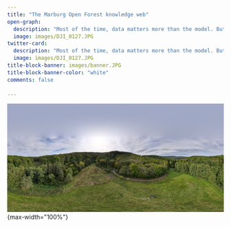```yaml
---
title: "The Marburg Open Forest knowledge web"
open-graph:
  description: "Most of the time, data matters more than the model. But what is reality without model?"
  image: images/DJI_0127.JPG
twitter-card:
  description: "Most of the time, data matters more than the model. But what is reality without model?"
  image: images/DJI_0127.JPG
title-block-banner: images/banner.JPG
title-block-banner-color: "white"
comments: false

---
```


![](images/DJI_0127.JPG){max-width="100%"}